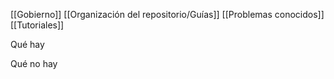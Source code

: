 [[Gobierno]]
[[Organización del repositorio/Guías]]
[[Problemas conocidos]]
[[Tutoriales]]

Qué hay

Qué no hay
